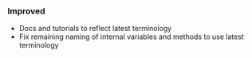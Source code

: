 
### Improved

- Docs and tutorials to reflect latest terminology
- Fix remaining naming of internal variables and methods to use latest
terminology